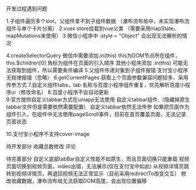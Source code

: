 开发过程遇到问题

1.子组件遍历多个slot，父组件拿不到子组件数据
	（瀑布流布局中，未实现瀑布流组件与单个卡片分离）
2.vuex store挂载到vue父类
	（需要采用mapState，mapMutations来使用）
3.微信小程序中 :style = "Object" 会出现无法解析的情况

4.createSelectorQuery
	微信中需要添加.in(this)  this为DOM节点所在组件，this.$children[0] 角标为组件在页面的引入顺序
	其他小程序添加 .in(this) 可能无法获取到组件，所以需要条件编译
5.父组件传递对象到子组件报错 
	支付宝小程序无规律报错（忽略）
6.getCurrentPages 
	获取上个页面参数兼容问题较多，采用传参方式
7.自定义组件tabs，tab
	名称与百度小程序组件重复，优先解析百度小程序ui（修改命名）
8.百度小程序不会自动更新	
9.官方提供自定义tabbar方式在uniapp无法使用
	自定义tabbar组件,（隐藏掉原生tabbar文件但是需要依然需要配置）
	自定义tabbar依然无法传参
	如果把页面作为组件引入，在组件中无法使用pageScroll事件，目前在首页覆盖页面，无法记录页面状态
	
10.支付宝小程序不支持cover-image
	
 
待开发部分
收藏总数修改
评论

待完善部分
自定义底部tabBar自定义性能不如原生，而且页面切换只能重载
视频页面切换到视频页面，video出错，无法展示(仅在支付宝中如此)
从视频详情页跳转到视频详情页，再退回视频无法正常显示（目前采用redirectTo改变交互）
修改收藏数据，瀑布流布局无法获取DOM高度，会出现位置偏移
